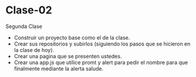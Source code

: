 # Clase-02
Segunda Clase

* Construir un proyecto base como el de la clase.
* Crear sus repositorios y subirlos (siguiendo los pasos que se hicieron en la clase de hoy).
* Crear una pagina que se presenten ustedes.
* Crear una app.js que utilice promt y alert para pedir el nombre para que finalmente mediante la alerta salude.
